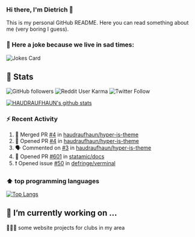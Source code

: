 ### Hi there, I'm Dietrich 👋

This is my personal GitHub README. Here you can read something about me (very boring I guess).

### 🤡 Here a joke because we live in sad times:
![Jokes Card](https://readme-jokes.vercel.app/api)

## :rocket: Stats

 ![GitHub followers](https://img.shields.io/github/followers/HAUDRAUFHAUN?label=GitHub-Followers&logo=GitHub&style=for-the-badge) ![Reddit User Karma](https://img.shields.io/reddit/user-karma/combined/haudraufhaun?logo=reddit&style=for-the-badge) ![Twitter Follow](https://img.shields.io/twitter/follow/haudraufhaun1?color=%231da1f2&logo=twitter&logoColor=%231da1f2&style=for-the-badge)
  
[![HAUDRAUFHAUN's github stats](https://github-readme-stats.vercel.app/api?username=HAUDRAUFHAUN&show_icons=true&theme=vue&hide_border=true)](https://github.com/anuraghazra/github-readme-stats)

### ⚡ Recent Activity

<!--START_SECTION:activity-->
1. 🎉 Merged PR [#4](https://github.com/haudraufhaun/hyper-is-theme/pull/4) in [haudraufhaun/hyper-is-theme](https://github.com/haudraufhaun/hyper-is-theme)
2. 💪 Opened PR [#4](https://github.com/haudraufhaun/hyper-is-theme/pull/4) in [haudraufhaun/hyper-is-theme](https://github.com/haudraufhaun/hyper-is-theme)
3. 🗣 Commented on [#3](https://github.com/haudraufhaun/hyper-is-theme/issues/3) in [haudraufhaun/hyper-is-theme](https://github.com/haudraufhaun/hyper-is-theme)
4. 💪 Opened PR [#601](https://github.com/statamic/docs/pull/601) in [statamic/docs](https://github.com/statamic/docs)
5. ❗️ Opened issue [#50](https://github.com/defringe/verminal/issues/50) in [defringe/verminal](https://github.com/defringe/verminal)
<!--END_SECTION:activity-->

### ⬆️ top programming languages
[![Top Langs](https://github-readme-stats.vercel.app/api/top-langs/?username=HAUDRAUFHAUN&theme=vue&hide_border=true)](https://github.com/anuraghazra/github-readme-stats)

## 🔭 I’m currently working on ...

👨🏻‍💼 some website projects for clubs in my area
